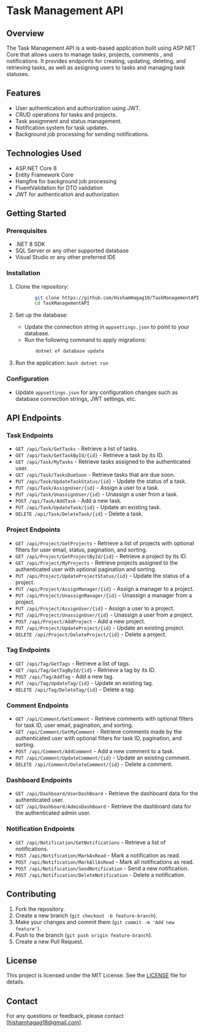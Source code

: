 # Task Management API

## Overview
The Task Management API is a web-based application built using ASP.NET Core that allows users to manage tasks, projects, comments , and notifications. It provides endpoints for creating, updating, deleting, and retrieving tasks, as well as assigning users to tasks and managing task statuses.

## Features
- User authentication and authorization using JWT.
- CRUD operations for tasks and projects.
- Task assignment and status management.
- Notification system for task updates.
- Background job processing for sending notifications.

## Technologies Used
- ASP.NET Core 8
- Entity Framework Core
- Hangfire for background job processing
- FluentValidation for DTO validation
- JWT for authentication and authorization

## Getting Started

### Prerequisites
- .NET 8 SDK
- SQL Server or any other supported database
- Visual Studio or any other preferred IDE

### Installation

1. Clone the repository:
    ```bash 
           git clone https://github.com/HishamHagag10/TaskManagementAPI.git
           cd TaskManagementAPI
    ```
    
2. Set up the database:
    - Update the connection string in `appsettings.json` to point to your database.
    - Run the following command to apply migrations:
       ```bash
           dotnet ef database update
       ```
    
3. Run the application:
       ```bash
           dotnet run
       ```

### Configuration
- Update `appsettings.json` for any configuration changes such as database connection strings, JWT settings, etc.

## API Endpoints

### Task Endpoints
- `GET /api/Task/GetTasks` - Retrieve a list of tasks.
- `GET /api/Task/GetTaskById/{id}` - Retrieve a task by its ID.
- `GET /api/Task/MyTasks` - Retrieve tasks assigned to the authenticated user.
- `GET /api/Task/TasksDueSoon` - Retrieve tasks that are due soon.
- `PUT /api/Task/UpdateTaskStatus/{id}` - Update the status of a task.
- `PUT /api/Task/AssignUser/{id}` - Assign a user to a task.
- `PUT /api/Task/UnassignUser/{id}` - Unassign a user from a task.
- `POST /api/Task/AddTask` - Add a new task.
- `PUT /api/Task/UpdateTask/{id}` - Update an existing task.
- `DELETE /api/Task/DeleteTask/{id}` - Delete a task.

### Project Endpoints
- `GET /api/Project/GetProjects` - Retrieve a list of projects with optional filters for user email, status, pagination, and sorting.
- `GET /api/Project/GetProjectById/{id}` - Retrieve a project by its ID.
- `GET /api/Project/MyProjects` - Retrieve projects assigned to the authenticated user with optional pagination and sorting.
- `PUT /api/Project/UpdateProjectStatus/{id}` - Update the status of a project.
- `PUT /api/Project/AssignManager/{id}` - Assign a manager to a project.
- `PUT /api/Project/UnassignManager/{id}` - Unassign a manager from a project.
- `PUT /api/Project/AssignUser/{id}` - Assign a user to a project.
- `PUT /api/Project/UnassignUser/{id}` - Unassign a user from a project.
- `POST /api/Project/AddProject` - Add a new project.
- `PUT /api/Project/UpdateProject/{id}` - Update an existing project.
- `DELETE /api/Project/DeleteProject/{id}` - Delete a project.

### Tag Endpoints
- `GET /api/Tag/GetTags` - Retrieve a list of tags.
- `GET /api/Tag/GetTagById/{id}` - Retrieve a tag by its ID.
- `POST /api/Tag/AddTag` - Add a new tag.
- `PUT /api/Tag/UpdateTag/{id}` - Update an existing tag.
- `DELETE /api/Tag/DeleteTag/{id}` - Delete a tag.

### Comment Endpoints
- `GET /api/Comment/GetComment` - Retrieve comments with optional filters for task ID, user email, pagination, and sorting.
- `GET /api/Comment/GetMyComment` - Retrieve comments made by the authenticated user with optional filters for task ID, pagination, and sorting.
- `POST /api/Comment/AddComment` - Add a new comment to a task.
- `PUT /api/Comment/UpdateComment/{id}` - Update an existing comment.
- `DELETE /api/Comment/DeleteComment/{id}` - Delete a comment.

### Dashboard Endpoints
- `GET /api/Dashboard/UserDashBoard` - Retrieve the dashboard data for the authenticated user.
- `GET /api/Dashboard/AdminDashBoard` - Retrieve the dashboard data for the authenticated admin user.

### Notification Endpoints
- `GET /api/Notification/GetNotifications` - Retrieve a list of notifications.
- `POST /api/Notification/MarkAsRead` - Mark a notification as read.
- `POST /api/Notification/MarkAllAsRead` - Mark all notifications as read.
- `POST /api/Notification/SendNotification` - Send a new notification.
- `POST /api/Notification/DeleteNotification` - Delete a notification.

## Contributing
1. Fork the repository.
2. Create a new branch (`git checkout -b feature-branch`).
3. Make your changes and commit them (`git commit -m 'Add new feature'`).
4. Push to the branch (`git push origin feature-branch`).
5. Create a new Pull Request.

## License
This project is licensed under the MIT License. See the [LICENSE](LICENSE) file for details.

## Contact
For any questions or feedback, please contact [hishamhagag18@gmail.com].
